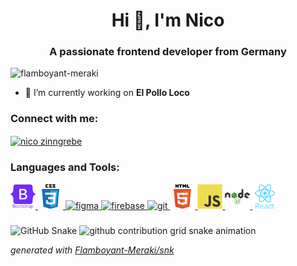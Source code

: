 <h1 align="center">Hi 👋, I'm Nico</h1>
<h3 align="center">A passionate frontend developer from Germany</h3>

<p align="left"> <img src="https://komarev.com/ghpvc/?username=flamboyant-meraki&label=Profile%20views&color=0e75b6&style=flat" alt="flamboyant-meraki" /> </p>

- 🔭 I’m currently working on **El Pollo Loco**

<h3 align="left">Connect with me:</h3>
<p align="left">
<a href="https://linkedin.com/in/nico zinngrebe" target="blank"><img align="center" src="https://raw.githubusercontent.com/rahuldkjain/github-profile-readme-generator/master/src/images/icons/Social/linked-in-alt.svg" alt="nico zinngrebe" height="30" width="40" /></a>
</p>

<h3 align="left">Languages and Tools:</h3>
<p align="left"> 
  <a href="https://getbootstrap.com" target="_blank" rel="noreferrer"> 
    <img src="https://raw.githubusercontent.com/devicons/devicon/master/icons/bootstrap/bootstrap-plain-wordmark.svg" alt="bootstrap" width="40" height="40"/> 
  </a> 
  <a href="https://www.w3schools.com/css/" target="_blank" rel="noreferrer"> 
    <img src="https://raw.githubusercontent.com/devicons/devicon/master/icons/css3/css3-original-wordmark.svg" alt="css3" width="40" height="40"/> 
  </a> 
  <a href="https://www.figma.com/" target="_blank" rel="noreferrer"> 
    <img src="https://www.vectorlogo.zone/logos/figma/figma-icon.svg" alt="figma" width="40" height="40"/> 
  </a> 
  <a href="https://firebase.google.com/" target="_blank" rel="noreferrer"> 
    <img src="https://www.vectorlogo.zone/logos/firebase/firebase-icon.svg" alt="firebase" width="40" height="40"/> 
  </a> 
  <a href="https://git-scm.com/" target="_blank" rel="noreferrer"> 
    <img src="https://www.vectorlogo.zone/logos/git-scm/git-scm-icon.svg" alt="git" width="40" height="40"/> 
  </a> 
  <a href="https://www.w3.org/html/" target="_blank" rel="noreferrer"> 
    <img src="https://raw.githubusercontent.com/devicons/devicon/master/icons/html5/html5-original-wordmark.svg" alt="html5" width="40" height="40"/> 
  </a> <a href="https://developer.mozilla.org/en-US/docs/Web/JavaScript" target="_blank" rel="noreferrer"> 
    <img src="https://raw.githubusercontent.com/devicons/devicon/master/icons/javascript/javascript-original.svg" alt="javascript" width="40" height="40"/> 
  </a> <a href="https://nodejs.org" target="_blank" rel="noreferrer"> 
    <img src="https://raw.githubusercontent.com/devicons/devicon/master/icons/nodejs/nodejs-original-wordmark.svg" alt="nodejs" width="40" height="40"/> 
  </a> 
  <a href="https://reactjs.org/" target="_blank" rel="noreferrer"> 
    <img src="https://raw.githubusercontent.com/devicons/devicon/master/icons/react/react-original-wordmark.svg" alt="react" width="40" height="40"/> 
  </a> 
</p>

###
![GitHub Snake](https://raw.githubusercontent.com/Flamboyant-Meraki/Flamboyant-Meraki/output/github-contribution-grid-snake.svg)
<picture>
  <source media="(prefers-color-scheme: dark)" srcset="https://raw.githubusercontent.com/flamboyant-meraki/flamboyant-meraki/output/github-contribution-grid-snake-dark.svg">
  <source media="(prefers-color-scheme: light)" srcset="https://raw.githubusercontent.com/flamboyant-meraki/flamboyant-meraki/output/github-contribution-grid-snake.svg">
  <img alt="github contribution grid snake animation" src="https://raw.githubusercontent.com/flamboyant-meraki/flamboyant-meraki/output/github-contribution-grid-snake.svg">
</picture>

_generated with [Flamboyant-Meraki/snk](https://github.com/flamboyant-meraki/snk)_
